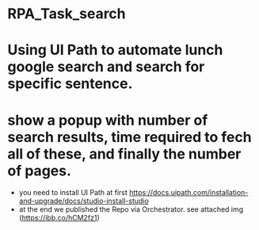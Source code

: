# RPA_Task_search
# Using UI Path to automate lunch google search and search for specific sentence.
# show a popup with number of search results, time required to fech all of these, and finally the number of pages.
* you need to install UI Path at first https://docs.uipath.com/installation-and-upgrade/docs/studio-install-studio
* at the end we published the Repo via Orchestrator.
   see attached img (https://ibb.co/hCM2fz1)
